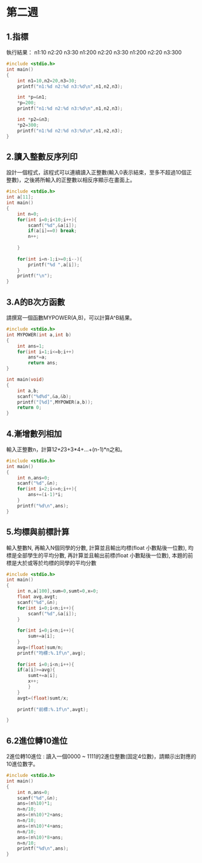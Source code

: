 # 第二週

## 1.指標

執行結果：
n1:10 n2:20 n3:30
n1:200 n2:20 n3:30
n1:200 n2:20 n3:300

```c
#include <stdio.h>
int main()
{
    int n1=10,n2=20,n3=30;
    printf("n1:%d n2:%d n3:%d\n",n1,n2,n3);

    int *p=&n1;
    *p=200;
    printf("n1:%d n2:%d n3:%d\n",n1,n2,n3);

    int *p2=&n3;
    *p2=300;
    printf("n1:%d n2:%d n3:%d\n",n1,n2,n3);
}
```

## 2.讀入整數反序列印 
設計一個程式，該程式可以連續讀入正整數(輸入0表示結束，至多不超過10個正整數)，之後將所輸入的正整數以相反序顯示在畫面上。

```c
#include <stdio.h>
int a[11];
int main()
{
	int n=0;
	for(int i=0;i<10;i++){
		scanf("%d",&a[i]);
		if(a[i]==0) break;
		n++;
		
	}
	
	for(int i=n-1;i>=0;i--){
		printf("%d ",a[i]);
	}
	printf("\n");
}
```

## 3.A的B次方函數
請撰寫一個函數MYPOWER(A,B)，可以計算A^B結果。

```c
#include <stdio.h>
int MYPOWER(int a,int b)
{
	int ans=1;
	for(int i=1;i<=b;i++)
		ans*=a;
		return ans;		
}

int main(void)
{
	int a,b;
	scanf("%d%d",&a,&b);
	printf("[%d]",MYPOWER(a,b));
	return 0;
}

```

## 4.漸增數列相加
輸入正整數n，計算1*2+2*3+3*4+…+(n-1)*n之和。
```c
#include <stdio.h>
int main()
{
	int n,ans=0;
	scanf("%d",&n);
	for(int i=2;i<=n;i++){
		ans+=(i-1)*i;
	}
	printf("%d\n",ans);
}
```
## 5.均標與前標計算
輸入整數N, 再輸入N個同學的分數, 計算並且輸出均標(float 小數點後一位數), 均標是全部學生的平均分數, 再計算並且輸出前標(float 小數點後一位數), 本題的前標是大於或等於均標的同學的平均分數

```c
#include <stdio.h>
int main()
{
	int n,a[100],sum=0,sumt=0,x=0;
	float avg,avgt;
	scanf("%d",&n);
	for(int i=0;i<n;i++){
		scanf("%d",&a[i]);
	}
	
	for(int i=0;i<n;i++){
		sum+=a[i];
	}
	avg=(float)sum/n;
	printf("均標:%.1f\n",avg);
	
	for(int i=0;i<n;i++){
	if(a[i]>=avg){
		sumt+=a[i];
		x++;
		}
	}
	avgt=(float)sumt/x;
	
	printf("前標:%.1f\n",avgt);

}
```
## 6.2進位轉10進位
2進位轉10進位 : 讀入一個0000 ~ 1111的2進位整數(固定4位數)，請顯示出對應的10進位數字。
```c
#include <stdio.h>
int main()
{
	int n,ans=0;
	scanf("%d",&n);
	ans=(n%10)*1;
	n=n/10;
	ans=(n%10)*2+ans;
	n=n/10;
	ans=(n%10)*4+ans;
	n=n/10;
	ans=(n%10)*8+ans;
	n=n/10;
	printf("%d\n",ans);
}
```
